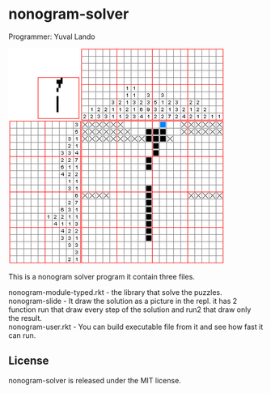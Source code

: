 nonogram-solver
=========================

Programmer: Yuval Lando

![alt An example of a nonogram puzzle](Paint_by_numbers.gif)

This is a nonogram solver program it contain three files.

nonogram-module-typed.rkt - the library that solve the puzzles.  
nonogram-slide - It draw the solution as a picture in the repl.
it has 2 function run that draw every step of the solution and run2
that draw only the result.  
nonogram-user.rkt - You can build executable file from it and see how
fast it can run.

License
-------
nonogram-solver is released under the MIT license.
